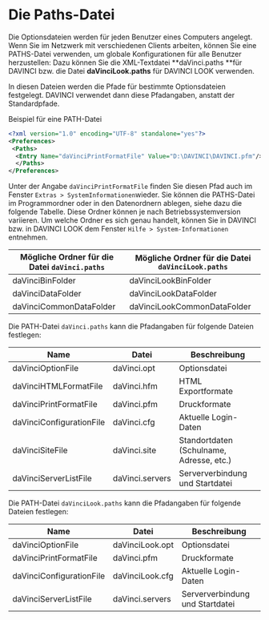 # Die Paths-Datei

Die Optionsdateien werden für jeden Benutzer eines Computers angelegt. Wenn Sie im Netzwerk mit verschiedenen Clients arbeiten, können Sie eine PATHS-Datei verwenden, um globale Konfigurationen für alle Benutzer herzustellen: Dazu können Sie die XML-Textdatei **daVinci.paths **für DAVINCI bzw. die Datei **daVinciLook.paths** für DAVINCI LOOK verwenden.

In diesen Dateien werden die Pfade für bestimmte Optionsdateien festgelegt. DAVINCI verwendet dann diese Pfadangaben, anstatt der Standardpfade.

Beispiel für eine PATH-Datei  

```xml
<?xml version="1.0" encoding="UTF-8" standalone="yes"?>
<Preferences>
 <Paths>
  <Entry Name="daVinciPrintFormatFile" Value="D:\DAVINCI\DAVINCI.pfm"/>
  </Paths>
</Preferences> 
```

Unter der Angabe ``daVinciPrintFormatFile`` finden Sie diesen Pfad auch im Fenster `Extras > SystemInformationen`wieder. Sie können die PATHS-Datei im Programmordner oder in den Datenordnern ablegen, siehe dazu die folgende Tabelle. Diese Ordner können je nach Betriebssystemversion variieren. Um welche Ordner es sich genau handelt, können Sie in DAVINCI bzw. in DAVINCI LOOK dem Fenster `Hilfe > System-Informationen` entnehmen.

|Mögliche Ordner für die Datei ``daVinci.paths`` | Mögliche Ordner für die Datei ``daVinciLook.paths``| 
|--- | ---|
|daVinciBinFolder | daVinciLookBinFolder|
| daVinciDataFolder | daVinciLookDataFolder |
| daVinciCommonDataFolder | daVinciLookCommonDataFolder |

Die PATH-Datei `daVinci.paths` kann die Pfadangaben für folgende Dateien festlegen:

| Name | Datei | Beschreibung |
| --- | --- | --- |
| daVinciOptionFile | daVinci.opt | Optionsdatei |
| daVinciHTMLFormatFile | daVinci.hfm | HTML Exportformate |
| daVinciPrintFormatFile | daVinci.pfm | Druckformate |
| daVinciConfigurationFile | daVinci.cfg | Aktuelle Login-Daten |
| daVinciSiteFile | daVinci.site | Standortdaten (Schulname, Adresse, etc.) |
| daVinciServerListFile | daVinci.servers | Serververbindung und Startdatei |

Die PATH-Datei `daVinciLook.paths` kann die Pfadangaben für folgende Dateien festlegen:

| Name | Datei | Beschreibung |
| --- | --- | --- |
| daVinciOptionFile | daVinciLook.opt | Optionsdatei |
| daVinciPrintFormatFile | daVinci.pfm | Druckformate |
| daVinciConfigurationFile | daVinciLook.cfg | Aktuelle Login-Daten |
| daVinciServerListFile | daVinci.servers | Serververbindung und Startdatei |
